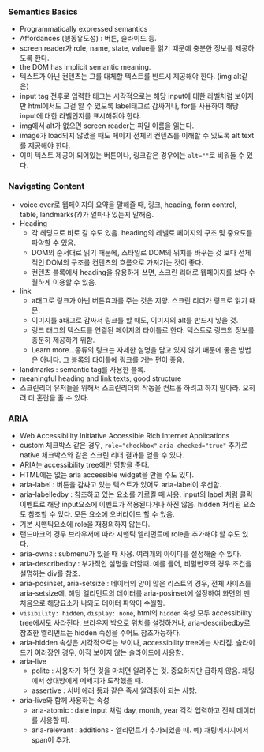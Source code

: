 ### Semantics Basics
* Programmatically expressed semantics 
* Affordances (행동유도성) : 버튼, 슬라이드 등. 
* screen reader가 role, name, state, value를 읽기 때문에 충분한 정보를 제공하도록 한다.
* the DOM has implicit semantic meaning.
* 텍스트가 아닌 컨텐츠는 그를 대체할 텍스트를 반드시 제공해야 한다. (img alt같은)
* input tag 전후로 입력한 태그는 시각적으로는 해당 input에 대한 라벨처럼 보이지만 html에서도 그걸 알 수 있도록 label태그로 감싸거나, for를 사용하여 해당 input에 대한 라벨인지를 표시해줘야 한다. 
* img에서 alt가 없으면 screen reader는 파일 이름을 읽는다.
* image가 load되지 않았을 때도 페이지 전체의 컨텐츠를 이해할 수 있도록 alt text를 제공해야 한다.
* 이미 텍스트 제공이 되어있는 버튼이나, 링크같은 경우에는 `alt=""`로 비워둘 수 있다.

### Navigating Content
* voice over로 웹페이지의 요약을 말해줄 때, 링크, heading, form control, table, landmarks(?)가 얼마나 있는지 말해줌. 
* Heading
    * 각 헤딩으로 바로 갈 수도 있음. heading의 레벨로 페이지의 구조 및 중요도를 파악할 수 있음.
    * DOM의 순서대로 읽기 때문에, 스타일로 DOM의 위치를 바꾸는 것 보다 전체적인 DOM의 구조를 컨텐츠의 흐름으로 가져가는 것이 좋다. 
    * 컨텐츠 블록에서 heading을 유용하게 쓰면, 스크린 리더로 웹페이지를 보다 수월하게 이용할 수 있음.
* link
    * a태그로 링크가 아닌 버튼효과를 주는 것은 지양. 스크린 리더가 링크로 읽기 때문.
    * 이미지를 a태그로 감싸서 링크를 할 때도, 이미지의 alt를 반드시 넣을 것.
    * 링크 태그의 텍스트를 연결된 페이지의 타이틀로 한다. 텍스트로 링크의 정보를 충분히 제공하기 위함. 
    * Learn more...종류의 링크는 자세한 설명을 담고 있지 않기 때문에 좋은 방법은 아니다. 그 블록의 타이틀에 링크를 거는 편이 좋음.
* landmarks : semantic tag를 사용한 블록.
* meaningful heading and link texts, good structure
* 스크린리더 유저들을 위해서 스크린리더의 작동을 컨트롤 하려고 하지 말아라. 오히려 더 혼란을 줄 수 있다.

### ARIA
* Web Accessibility Initiative Accessible Rich Internet Applications
* custom 체크박스 같은 경우, `role="checkbox"` `aria-checked="true"` 추가로 native 체크박스와 같은 스크린 리더 결과를 얻을 수 있다.
* ARIA는 accessibility tree에만 영향을 준다.
* HTML에는 없는 aria accessible widget을 만들 수도 있다.
* aria-label : 버튼을 감싸고 있는 텍스트가 있어도 aria-label이 우선함.
* aria-labelledby : 참조하고 있는 요소를 가르킬 때 사용. input의 label 처럼 클릭이벤트로 해당 input요소에 이벤트가 적용된다거나 하진 않음. hidden 처리된 요소도 참조할 수 있다. 모든 요소에 오버라이드 할 수 있음. 
* 기본 시맨틱요소에 role을 재정의하지 않는다.
* 랜드마크의 경우 브라우저에 따라 시맨틱 엘리먼트에 role을 추가해야 할 수도 있다. 
* aria-owns : submenu가 있을 때 사용. 여러개의 아이디를 설정해줄 수 있다. 
* aria-describedby : 부가적인 설명을 더할때. 예를 들어, 비밀번호의 경우 조건을 설명하는 div를 참조. 
* aria-posinset, aria-setsize : 데이터의 양이 많은 리스트의 경우, 전체 사이즈를 aria-setsize에, 해당 엘리먼트의 데이터를 aria-posinset에 설정하여 화면의 맨 처음으로 해당요소가 나와도 데이터 파악이 수월함.
* `visibility: hidden`, `display: none`, html의 `hidden` 속성 모두 accessibility tree에서도 사라진다. 브라우저 밖으로 위치를 설정하거나, aria-describedby로 참조한 엘리먼트는 hidden 속성을 주어도 참조가능하다. 
* aria-hidden 속성은 시각적으로는 보이나, accessibility tree에는 사라짐. 슬라이드가 여러장인 경우, 아직 보이지 않는 슬라이드에 사용함. 
* aria-live 
    * polite : 사용자가 하던 것을 마치면 알려주는 것. 중요하지만 급하지 않음. 채팅에서 상대방에게 메세지가 도착했을 때.
    * assertive : 서버 에러 등과 같은 즉시 알려줘야 되는 사항.
* aria-live와 함께 사용하는 속성
    * aria-atomic : date input 처럼 day, month, year 각각 입력하고 전체 데이터를 사용할 때.
    * aria-relevant : additions - 엘리먼트가 추가되었을 때. 예) 채팅메시지에서 span이 추가.
